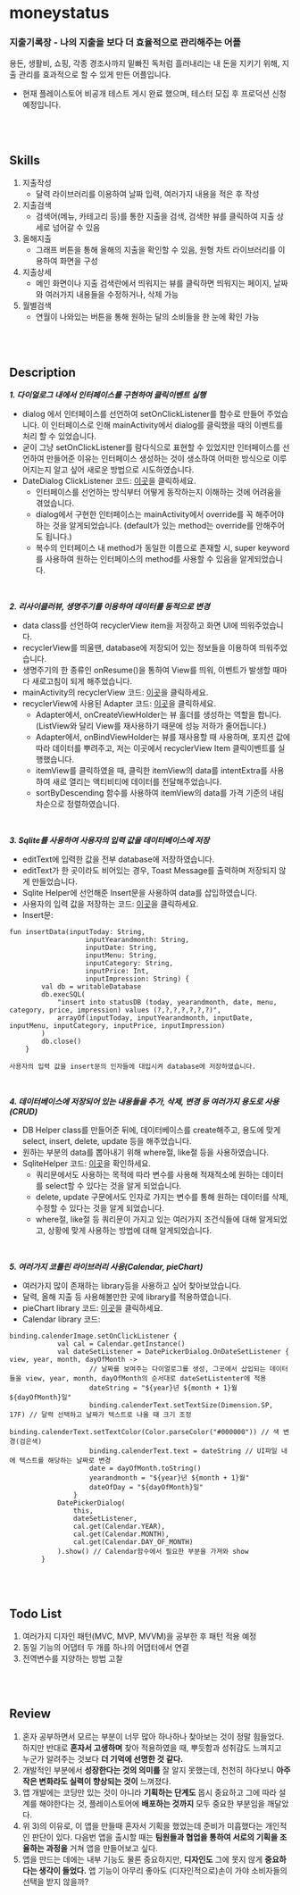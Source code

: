 # moneystatus

### 지출기록장 - 나의 지출을 보다 더 효율적으로 관리해주는 어플
용돈, 생활비, 쇼핑, 각종 경조사까지 밑빠진 독처럼 흘러내리는 내 돈을 지키기 위해, 지출 관리를 효과적으로 할 수 있게 만든 어플입니다.
* 현재 플레이스토어 비공개 테스트 게시 완료 했으며, 테스터 모집 후 프로덕션 신청 예정입니다.

<br></br>

__Skills__
---
1. 지출작성
    - 달력 라이브러리를 이용하여 날짜 입력, 여러가지 내용을 적은 후 작성
2. 지출검색
    - 검색어(메뉴, 카테고리 등)를 통한 지출을 검색, 검색한 뷰를 클릭하여 지출 상세로 넘어갈 수 있음
3. 올해지출
    - 그래프 버튼을 통해 올해의 지출을 확인할 수 있음, 원형 차트 라이브러리를 이용하여 화면을 구성
4. 지출상세
    - 메인 화면이나 지출 검색란에서 띄워지는 뷰를 클릭하면 띄워지는 페이지, 날짜와 여러가지 내용들을 수정하거나, 삭제 가능
5. 월별검색
    - 연월이 나와있는 버튼을 통해 원하는 달의 소비들을 한 눈에 확인 가능

<br></br>

__Description__
---

___1. 다이얼로그 내에서 인터페이스를 구현하여 클릭이벤트 실행___
- dialog 에서 인터페이스를 선언하여 setOnClickListener를 함수로 만들어 주었습니다. 이 인터페이스로 인해 mainActivity에서 dialog를 클릭했을 때의 이벤트를 처리 할 수 있었습니다.
- 굳이 그냥 setOnClickListener를 람다식으로 표현할 수 있었지만 인터페이스를 선언하여 만들어준 이유는 인터페이스 생성하는 것이 생소하여 어떠한 방식으로 이루어지는지 알고 싶어 새로운 방법으로 시도하였습니다.
- DateDialog ClickListener 코드: [이곳](https://github.com/JunHyeok0205/moneystatus/blob/master/app/src/main/java/com/JunHyeok0205/portfolio/moneystatus/DateDialog.kt)을 클릭하세요.
    - 인터페이스를 선언하는 방식부터 어떻게 동작하는지 이해하는 것에 어려움을 겪었습니다.
    - dialog에서 구현한 인터페이스는 mainActivity에서 override를 꼭 해주어야하는 것을 알게되었습니다. (default가 있는 method는 override를 안해주어도 됩니다.)
    - 복수의 인터페이스 내 method가 동일한 이름으로 존재할 시, super keyword를 사용하여 원하는 인터페이스의 method를 사용할 수 있음을 알게되었습니다.
<br>

___2. 리사이클러뷰, 생명주기를 이용하여 데이터를 동적으로 변경___
- data class를 선언하여 recyclerView item을 저장하고 화면 UI에 띄워주었습니다.
- recyclerView를 띄울땐, database에 저장되어 있는 정보들을 이용하여 띄워주었습니다.
- 생명주기의 한 종류인 onResume()을 통하여 View를 띄워, 이벤트가 발생할 때마다 새로고침이 되게 해주었습니다.
- mainActivity의 recyclerView 코드: [이곳](https://github.com/JunHyeok0205/moneystatus/blob/master/app/src/main/java/com/JunHyeok0205/portfolio/moneystatus/MainActivity.kt)을 클릭하세요.
- recyclerView에 사용된 Adapter 코드: [이곳](https://github.com/JunHyeok0205/moneystatus/blob/master/app/src/main/java/com/JunHyeok0205/portfolio/moneystatus/ItemAdapter.kt)을 클릭하세요.
    - Adapter에서, onCreateViewHolder는 뷰 홀더를 생성하는 역할을 합니다. (ListView와 달리 View를 재사용하기 때문에 성능 저하가 줄어듭니다.)
    - Adapter에서, onBindViewHolder는 뷰를 재사용할 때 사용하며, 포지션 값에 따라 데이터를 뿌려주고, 저는 이곳에서 recyclerView Item 클릭이벤트를 실행했습니다.
    - itemView를 클릭하였을 때, 클릭한 itemView의 data를 intentExtra를 사용하여 새로 열리는 액티비티에 데이터를 전달해주었습니다.
    - sortByDescending 함수를 사용하여 itemView의 data를 가격 기준의 내림차순으로 정렬하였습니다.
<br>

___3. Sqlite를 사용하여 사용자의 입력 값을 데이터베이스에 저장___
- editText에 입력한 값을 전부 database에 저장하였습니다.
- editText가 한 곳이라도 비어있는 경우, Toast Message를 출력하며 저장되지 않게 만들었습니다.
- Sqlite Helper에 선언해준 Insert문을 사용하여 data를 삽입하였습니다.
- 사용자의 입력 값을 저장하는 코드: [이곳](https://github.com/JunHyeok0205/moneystatus/blob/master/app/src/main/java/com/JunHyeok0205/portfolio/moneystatus/MoneySpendingWrite.kt)을 클릭하세요.
- Insert문:
```
fun insertData(inputToday: String,
                   inputYearandmonth: String,
                   inputDate: String,
                   inputMenu: String,
                   inputCategory: String,
                   inputPrice: Int,
                   inputImpression: String) {
        val db = writableDatabase
        db.execSQL(
            "insert into statusDB (today, yearandmonth, date, menu, category, price, impression) values (?,?,?,?,?,?,?)",
            arrayOf(inputToday, inputYearandmonth, inputDate, inputMenu, inputCategory, inputPrice, inputImpression)
        )
        db.close()
    }
```
    사용자의 입력 값을 insert문의 인자들에 대입시켜 database에 저장하였습니다.
<br>

___4. 데이터베이스에 저장되어 있는 내용들을 추가, 삭제, 변경 등 여러가지 용도로 사용(CRUD)___
- DB Helper class를 만들어준 뒤에, 데이터베이스를 create해주고, 용도에 맞게 select, insert, delete, update 등을 해주었습니다.
- 원하는 부분의 data를 뽑아내기 위해 where절, like절 등을 사용하였습니다.
- SqliteHelper 코드: [이곳](https://github.com/JunHyeok0205/moneystatus/blob/master/app/src/main/java/com/JunHyeok0205/portfolio/moneystatus/DBHelper.kt)을 확인하세요.
    - 쿼리문에서도 사용하는 목적에 따라 변수를 사용해 적재적소에 원하는 데이터를 select할 수 있다는 것을 알게 되었습니다.
    - delete, update 구문에서도 인자로 가지는 변수를 통해 원하는 데이터를 삭제, 수정할 수 있다는 것을 알게 되었습니다.
    - where절, like절 등 쿼리문이 가지고 있는 여러가지 조건식들에 대해 알게되었고, 상황에 맞게 사용하는 방법에 대해 알게되었습니다.
<br>

___5. 여러가지 코틀린 라이브러리 사용(Calendar, pieChart)___
- 여러가지 많이 존재하는 library등을 사용하고 싶어 찾아보았습니다.
- 달력, 올해 지출 등 사용해볼만한 곳에 library를 적용하였습니다.
- pieChart library 코드: [이곳](https://github.com/JunHyeok0205/moneystatus/blob/master/app/src/main/java/com/JunHyeok0205/portfolio/moneystatus/GraphActivity.kt)을 클릭하세요.
- Calendar library 코드: 
```
binding.calenderImage.setOnClickListener {
            val cal = Calendar.getInstance()
            val dateSetListener = DatePickerDialog.OnDateSetListener { view, year, month, dayOfMonth ->
                    // 날짜를 보여주는 다이얼로그를 생성, 그곳에서 삽입되는 데이터들을 view, year, month, dayOfMonth의 순서대로 dateSetListenter에 적용
                    dateString = "${year}년 ${month + 1}월 ${dayOfMonth}일"
                    binding.calenderText.setTextSize(Dimension.SP, 17F) // 달력 선택하고 날짜가 텍스트로 나올 때 크기 조정
                    binding.calenderText.setTextColor(Color.parseColor("#000000")) // 색 변경(검은색)
                    binding.calenderText.text = dateString // UI파일 내에 텍스트를 해당하는 날짜로 변경
                    date = dayOfMonth.toString()
                    yearandmonth = "${year}년 ${month + 1}월"
                    dateOfDay = "${dayOfMonth}일"
                }
            DatePickerDialog(
                this,
                dateSetListener,
                cal.get(Calendar.YEAR),
                cal.get(Calendar.MONTH),
                cal.get(Calendar.DAY_OF_MONTH)
            ).show() // Calendar함수에서 필요한 부분을 가져와 show
        }

```


<br></br>


__Todo List__
---
1. 여러가지 디자인 패턴(MVC, MVP, MVVM)을 공부한 후 패턴 적용 예정
2. 동일 기능의 어댑터 두 개를 하나의 어댑터에서 연결
3. 전역변수를 지양하는 방법 고찰


<br></br>


__Review__
---
1. 혼자 공부하면서 모르는 부분이 너무 많아 하나하나 찾아보는 것이 정말 힘들었다. 하지만 반대로 __혼자서 고생하며__ 찾아 적용하였을 때, 뿌듯함과 성취감도 느껴지고 누군가 알려주는 것보다 __더 기억에 선명한 것 같다.__
2. 개발적인 부분에서 __성장한다는 것의 의미를__ 잘 알지 못했는데, 천천히 하다보니 __아주 작은 변화라도 실력이 향상되는 것이__ 느껴졌다.
3. 앱 개발에는 코딩만 있는 것이 아니라 __기획하는 단계도__ 몹시 중요하고 그에 따라 설계를 해야한다는 것, 플레이스토어에 __배포하는 것까지__ 모두 중요한 부분임을 깨달았다.
4. 위 3)의 이유로, 이 앱을 만들때 혼자서 기획을 했었는데 준비가 미흡했다는 개인적인 판단이 있다. 다음번 앱을 출시할 때는 __팀원들과 협업을 통하여 서로의 기획을 조율하는 과정을__ 거쳐 앱을 만들어보고 싶다.
5. 앱을 만드는 데에는 내부 기능도 물론 중요하지만, __디자인도__ 그에 못지 않게 __중요하다는 생각이 들었다.__ 앱 기능이 아무리 좋아도 (디자인적으로)손이 가야 소비자들의 선택을 받지 않을까?
